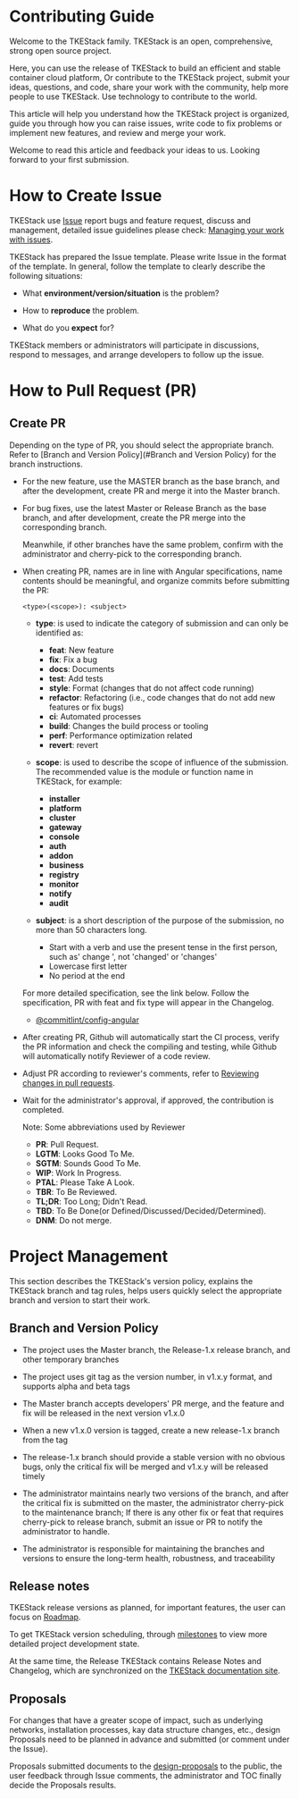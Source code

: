 # Contributing Guide

Welcome to the TKEStack family. TKEStack is an open, comprehensive, strong open source project. 

Here, you can use the release of TKEStack to build an efficient and stable container cloud platform, Or contribute to the TKEStack project, submit your ideas, questions, and code, share your work with the community, help more people to use TKEStack. Use technology to contribute to the world.

This article will help you understand how the TKEStack project is organized, guide you through how you can raise issues, write code to fix problems or implement new features, and review and merge your work.

Welcome to read this article and feedback your ideas to us. Looking forward to your first submission.

# How to Create Issue

TKEStack use [Issue](https://github.com/tkestack/tke/issues) report bugs and feature request, discuss and management, detailed issue guidelines please check: [Managing your work with issues](https://docs.github.com/en/github/managing-your-work-on-github/about-issues).

TKEStack has prepared the Issue template. Please write Issue in the format of the template. In general, follow the template to clearly describe the following situations:

- What **environment/version/situation** is the problem?

- How to **reproduce** the problem.

- What do you **expect** for?

TKEStack members or administrators will participate in discussions, respond to messages, and arrange developers to follow up the issue.

# How to Pull Request (PR)

## Create PR

Depending on the type of PR, you should select the appropriate branch. Refer to [Branch and Version Policy](#Branch and Version Policy) for the branch instructions.

- For the new feature, use the MASTER branch as the base branch, and after the development, create PR and merge it into the Master branch.

- For bug fixes, use the latest Master or Release Branch as the base branch, and after development, create the PR merge into the corresponding branch.

  Meanwhile, if other branches have the same problem, confirm with the administrator and cherry-pick to the corresponding branch.

- When creating PR, names are in line with Angular specifications, name contents should be meaningful, and organize commits before submitting the PR:

   ```<type>(<scope>): <subject>```

  - **type**: is used to indicate the category of submission and can only be identified as:
    - **feat**: New feature
    - **fix**: Fix a bug
    - **docs**: Documents
    - **test**: Add tests
    - **style**: Format (changes that do not affect code running)
    - **refactor**: Refactoring (i.e., code changes that do not add new features or fix bugs)
    - **ci**: Automated processes
    - **build**: Changes the build process or tooling
    - **perf**: Performance optimization related
    - **revert**: revert
    
  - **scope**: is used to describe the scope of influence of the submission. The recommended value is the module or function name in TKEStack, for example:
    - **installer**
    - **platform**
    - **cluster**
    - **gateway**
    - **console**
    - **auth**
    - **addon**
    - **business**
    - **registry**
    - **monitor**
    - **notify**
    - **audit**
    
  - **subject**: is a short description of the purpose of the submission, no more than 50 characters long.
    - Start with a verb and use the present tense in the first person, such as' change ', not 'changed' or 'changes'
    - Lowercase first letter
    - No period at the end
  
  For more detailed specification, see the link below. Follow the specification, PR with feat and fix type will appear in the Changelog.
  
  - [@commitlint/config-angular](https://github.com/conventional-changelog/commitlint/tree/master/%40commitlint/config-angular)
  
- After creating PR, Github will automatically start the CI process, verify the PR information and check the compiling and testing, while Github will automatically notify Reviewer of a code review.

- Adjust PR according to reviewer's comments, refer to [Reviewing changes in pull requests](https://docs.github.com/en/github/collaborating-with-issues-and-pull-requests/reviewing-changes-in-pull-requests).

- Wait for the administrator's approval, if approved, the contribution is completed.

  Note: Some abbreviations used by Reviewer

  - **PR**: Pull Request. 
  - **LGTM**: Looks Good To Me.
  - **SGTM**: Sounds Good To Me. 
  - **WIP**: Work In Progress.
  - **PTAL**: Please Take A Look. 
  - **TBR**: To Be Reviewed. 
  - **TL;DR**: Too Long; Didn't Read. 
  - **TBD**: To Be Done(or Defined/Discussed/Decided/Determined). 
  - **DNM**: Do not merge.


# Project Management

This section describes the TKEStack's version policy, explains the TKEStack branch and tag rules, 
helps users quickly select the appropriate branch and version to start their work.

## Branch and Version Policy

- The project uses the Master branch, the Release-1.x release branch, and other temporary branches

- The project uses git tag as the version number, in v1.x.y format, and supports alpha and beta tags

- The Master branch accepts developers' PR merge, and the feature and fix will be released in the next version v1.x.0

- When a new v1.x.0 version is tagged, create a new release-1.x branch from the tag 

- The release-1.x branch should provide a stable version with no obvious bugs, only the critical fix will be merged and v1.x.y will be released timely

- The administrator maintains nearly two versions of the branch, and after the critical fix is submitted on the master, the administrator cherry-pick to the maintenance branch; If there is any other fix or feat that requires cherry-pick to release branch, submit an issue or PR to notify the administrator to handle.

- The administrator is responsible for maintaining the branches and versions to ensure the long-term health, robustness, and traceability


## Release notes

TKEStack release versions as planned, for important features, the user can focus on [Roadmap](https://github.com/tkestack/tke/wiki/TKEStack-Roadmap).

To get TKEStack version scheduling, through [milestones](https://github.com/tkestack/tke/milestones) to view more detailed project development state.

At the same time, the Release TKEStack contains Release Notes and Changelog, which are synchronized on the [TKEStack documentation site](https://tkestack.github.io/docs/).

## Proposals

For changes that have a greater scope of impact, such as underlying networks, installation processes, kay data structure changes, etc., design Proposals need to be planned in advance and submitted (or comment under the Issue).

Proposals submitted documents to the [design-proposals](https://github.com/tkestack/tke/tree/master/docs/design-proposals) to the public, the user feedback through Issue comments, the administrator and TOC finally decide the Proposals results.